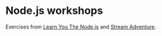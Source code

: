 # Node.js workshops

Exercises from [Learn You The Node.js](https://github.com/workshopper/learnyounode) and [Stream Adventure](https://github.com/workshopper/stream-adventure).

